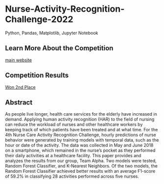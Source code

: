 # Nurse-Activity-Recognition-Challenge-2022
Python, Pandas, Matplotlib, Jupyter Notebook

## Learn More About the Competition

[main website](https://abc-research.github.io/challenge2022/)

## Competition Results

[Won 2nd Place](https://abc-research.github.io/challenge2022/results/)

## Abstract

As people live longer, health care services for the elderly have increased in demand. Applying human activity recognition (HAR) to the field of nursing can reduce the workload of nurses and other healthcare workers by keeping track of which patients have been treated and at what time. For the 4th Nurse Care Activity Recognition Challenge, hourly predictions of nurse behavior were generated by training models with temporal data, such as the hour or date of the activity. The data was collected in May and June 2018 on a smartphone, which remained in the nurse’s pocket as they performed their daily activities at a healthcare facility. This paper provides and analyzes the results from our group, Team Alpha. Two models were tested, Random Forest Classifier, and K-Nearest Neighbors. Of the two models, the Random Forest Classifier achieved better results with an average F1-score of 59.2\% in classifying 28 activities performed across five nurses.


